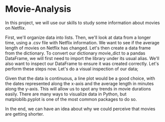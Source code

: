 # Movie-Analysis
In this project, we will use our skills to study some information about movies on Netflix.

First, we'll organize data into lists. Then, we'll look at data from a longer time, using a .csv file with Netflix information. We want to see if the average length of movies on Netflix has changed.
Let's then create a data frame from the dictionary. To convert our dictionary movie_dict to a pandas DataFrame, we will first need to import the library under its usual alias. We'll also want to inspect our DataFrame to ensure it was created correctly. Let's perform these steps now. Let's do a visual inspection of our data; 

Given that the data is continuous, a line plot would be a good choice, with the dates represented along the x-axis and the average length in minutes along the y-axis. This will allow us to spot any trends in movie durations easily. There are many ways to visualize data in Python, but matploblib.pyplot is one of the most common packages to do so.

In the end, we can have an idea about why we could perceive that movies are getting shorter. 
